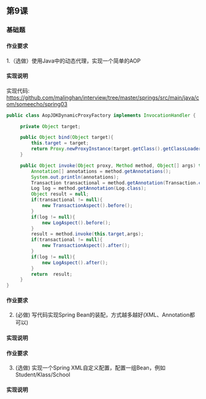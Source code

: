 ## 第9课
### 基础题
#### 作业要求
1.（选做）使用Java中的动态代理，实现一个简单的AOP
#### 实现说明

实现代码: https://github.com/malinghan/interview/tree/master/springs/src/main/java/com/someecho/spring03

```java
public class AopJDKDynamicProxyFactory implements InvocationHandler {

     private Object target;

     public Object bind(Object target){
         this.target = target;
         return Proxy.newProxyInstance(target.getClass().getClassLoader(),target.getClass().getInterfaces(),this);
     }

     public Object invoke(Object proxy, Method method, Object[] args) throws Throwable{
         Annotation[] annotations = method.getAnnotations();
         System.out.println(annotations);
         Transaction transactional = method.getAnnotation(Transaction.class);
         Log log = method.getAnnotation(Log.class);
         Object result = null;
         if(transactional != null){
             new TransactionAspect().before();
         }
         if(log != null){
             new LogAspect().before();
         }
         result = method.invoke(this.target,args);
         if(transactional != null){
             new TransactionAspect().after();
         }
         if(log != null){
             new LogAspect().after();
         }
         return  result;
     }
}
```



#### 作业要求
2. (必做) 写代码实现Spring Bean的装配，方式越多越好(XML、Annotation都可以)



#### 实现说明


#### 作业要求
3. (选做) 实现一个Spring XML自定义配置，配置一组Bean，例如Student/Klass/School


#### 实现说明
